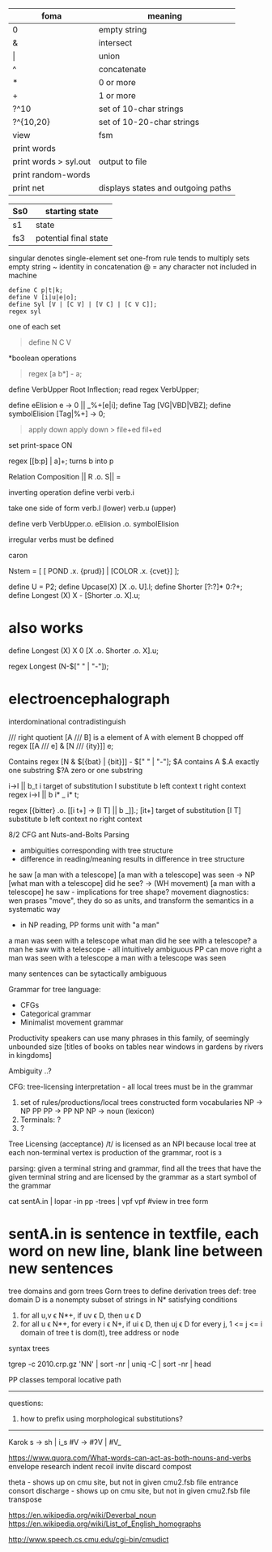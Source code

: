 | foma | meaning |
| ---- | ------- |
| 0 | empty string |
| & | intersect |
| \| | union |
| ^ | concatenate |
| * | 0 or more |
| + | 1 or more |
| ?^10 | set of 10-char strings|
| ?^{10,20} | set of 10-20-char strings|
| view | fsm |
| print words | |
| print words > syl.out | output to file |
| print random-words | |
| print net | displays states and outgoing paths |

| Ss0 | starting state |
| --- | -------------- |
| s1 | state |
| fs3 | potential final state |

singular denotes single-element set
one-from rule tends to multiply sets
empty string ~ identity in concatenation
@ = any character not included in machine

```
define C p|t|k;
define V [i|u|e|o];
define Syl [V | [C V] | [V C] | [C V C]];
regex syl
```

one of each set
> define N C V

*boolean operations
> regex [a b*] - a;

define VerbUpper Root Inflection;
read regex VerbUpper;

define eElision e -> 0 || _%+[e|i];
define Tag [VG|VBD|VBZ];
define symbolElision [Tag|%+] -> 0;

> apply down
apply down > file+ed
fil+ed

set print-space ON

regex [[b:p] | a]+;		turns b into p

Relation Composition
|| R .o. S|| = 

inverting operation
define verbi verb.i

take one side of form
verb.l (lower)
verb.u (upper)

define verb VerbUpper.o. eElision .o. symbolElision

irregular verbs must be defined

caron

Nstem = [
	[ POND .x. {prud}] |
	[COLOR .x. {cvet}]
];

define U = P2;
define Upcase(X) [X .o. U].l;
define Shorter [?:?]* 0:?+;
define Longest (X) X - [Shorter .o. X].u;
# also works
define Longest (X) X 0 [X .o. Shorter .o. X].u;

regex Longest (N-$[" " | "-"]);
# electroencephalograph
interdominational
contradistinguish

/// right quotient
[A /// B] is a element of A with element B chopped off
regex [[A /// e] & [N /// {ity}]] e;

Contains
regex [N & $[{bat} | {bit}]] - $[" " | "-"];
$A 		contains A
$.A 	exactly one substring
$?A 	zero or one substring

i->I || b_t
i target of substitution
I substitute
b left context
t right context
regex i->I || b i* _ i* t;

regex [{bitter} .o. [[i t+] -> [I T] || b _]].;
[it+]	target of substitution
[I T] 	substitute
b 		left context
		no right context

8/2
CFG ant Nuts-and-Bolts Parsing
- ambiguities corresponding with tree structure
- difference in reading/meaning results in difference in tree structure

he saw [a man with a telescope]
[a man with a telescope] was seen -> NP
[what man with a telescope] did he see? -> (WH movement)
[a man with a telescope] he saw
	- implications for tree shape?
movement diagnostics: wen prases "move", they do so as units, and transform the semantics in a systematic way
- in NP reading, PP forms unit with "a man"

a man was seen with a telescope
what man did he see with a telescope?
a man he saw with a telescope
	- all intuitively ambiguous
	PP can move right
a man was seen with a telescope
a man with a telescope was seen

many sentences can be sytactically ambiguous

Grammar for tree language:
- CFGs
- Categorical grammar
- Minimalist movement grammar

Productivity
speakers can use many phrases in this family, of seemingly unbounded size
[titles of books on tables near windows in gardens by rivers in kingdoms]

Ambiguity
..?

CFG: tree-licensing interpretation - all local trees must be in the grammar
1. set of rules/productions/local trees constructed form vocabularies
	NP -> NP PP
	PP -> PP NP
	NP -> noun (lexicon)
2. Terminals: ?
3. ?

Tree Licensing (acceptance)
/t/ is licensed as an NPl because local tree at each non-terminal vertex is production of the grammar, root is з

parsing: given a terminal string and grammar, find all the trees that have the given terminal string and are licensed by the grammar as a start symbol of the grammar

cat sentA.in | lopar -in pp -trees | vpf
vpf #view in tree form
# sentA.in is sentence in textfile, each word on new line, blank line between new sentences

tree domains and gorn trees
Gorn trees to define derivation trees
def: tree domain D is a nonempty subset of strings in N* satisfying conditions
1. for all u,v ϵ N*+, if uv ϵ D, then u ϵ D
2. for all u ϵ N*+, for every i ϵ N+, if ui ϵ D, then uj ϵ D for every j, 1 <= j <= i
domain of tree t is dom(t), tree address or node

syntax trees

tgrep -c 2010.crp.gz 'NN' | sort -nr | uniq -C | sort -nr | head

PP classes
temporal
locative
path

---
questions:
1. how to prefix using morphological substitutions?





---
Karok
s -> sh | i_s
#V -> #ʔV | #V_



https://www.quora.com/What-words-can-act-as-both-nouns-and-verbs
envelope
research
indent
recoil
invite
discard
compost

theta
	- shows up on cmu site, but not in given cmu2.fsb file
entrance
consort
discharge
	- shows up on cmu site, but not in given cmu2.fsb file
transpose

https://en.wikipedia.org/wiki/Deverbal_noun
https://en.wikipedia.org/wiki/List_of_English_homographs

http://www.speech.cs.cmu.edu/cgi-bin/cmudict